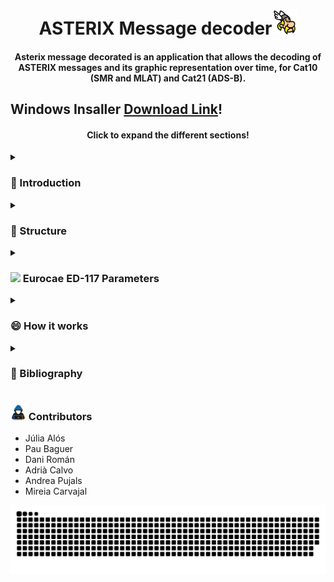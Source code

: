 <div align="center">
<h1 align="center">ASTERIX Message decoder<img src="https://github.com/PauBaguer/asterix-visualizer/blob/master/assets/asterix_color.png" width="40"></h1>
<h4 align="center">Asterix message decorated is an application that allows the decoding of ASTERIX messages and its graphic representation over time, for Cat10 (SMR and MLAT) and Cat21 (ADS-B).</h4>
</div>

<h2>Windows Insaller <a href="https://drive.google.com/file/d/1WlXx4roW8zsHD-r-6kqVpVRViwYNzflQ/view?usp=sharing" >Download Link</a>!</h2>

<h4 align="center">Click to expand the different sections!</h4>
</div>
<details>
  <summary><h3>👋 Introduction</h3></summary>
  <p align="justify">The ASTERIX (stands for All Purpose STructured Eurocontrol Surveillance Information EXchange) protocol, is an ATM Surveillance Data Binary Messaging Format which allows the exchanging of information between any surveillance and automation system. ASTERIX is designed for communication media with limited bandwidth, this is why it follows rules that enable it to transmit all the information needed, with the smallest data load possible and without any loss of information during the whole process. </p>
    <p align="justify">This software only decodes Cat 10 for SMR and MLAT and Cat 21 for ADS-B, with the aim of analyzing real traffic on the Airport Surface (SMR and MLAT), in approx/takeoffs (MLAT) and analyzing ADS-B trajectories in Airport surface and in flight.</p>

<p align="justify">This software only decodes Cat 10 for SMR and MLAT and Cat 21 for ADS-B, with the aim of analyzing real traffic on the Airport Surface (SMR and MLAT), in approx/takeoffs (MLAT) and analyzing ADS-B trajectories in Airport surface and in flight.</p>
<h4>Cat10</h4>
<p align="justify">The SMR system (surface radar is a non-cooperative surveillance system) is capable of detecting and locating targets, whether mobile or fixed, in airport maneuvering and parking areas.</p>
<p align="justify">The MLAT (Multilateration) system consists of receiving the signal transmitted from an aircraft or vehicle on the ground by several sensors in the vicinity. It is based on the TDOA principle (Time Differential Of Arrival), the difference in arrival time between the signals of a transponder received in several receivers. For the positioning of a target in 3D, at least 4 receivers are necessary.</p>
<h4>Cat21</h4>
<p align="justify">In the ADS (Automatic Dependent Surveillance) system, it is the aircraft that supplies the information automatically, through a data link (satellite, VHF, HF, Mode S). The information is obtained from the on-board positioning and navigation systems, and includes the flight identifier, the time, immediate maneuvers of the aircraft, radii of gyration, type of aircraft, among others.</p>
</details>

<details>
  <summary><h3>📝 Structure</h3></summary>

  <h4><img src="https://media2.giphy.com/media/QssGEmpkyEOhBCb7e1/giphy.gif?cid=ecf05e47a0n3gi1bfqntqmob8g9aid1oyj2wr3ds3mg700bl&rid=giphy.gif" width ="15">
General Structure Diagram</h4>

<p align="justify">This Application has been created using the Web technologies explained in a section below. As a consequence the primary languages used have been Javascript (as Typescript), HTML and CSS.</p>
<p align="justify">The general architecture of the program consists on two main threads provided by an Electron App. All Electron Apps have two main processes called Main and Renderer. They can be thought of a typical server-client relation where the Renderer is a Web client and the Main thread is the server. Communication between both of them is handled by the Inter-process communication (IPC) which is a fast HTTP based information exchange. Both threads have its Workers. Workers allow the creation of new processes that are separate from the parent process thus not blocking the application on calculation-intensive tasks. Heavy calculations like file decoding, file writing and performance parameters calculations have been offloaded to Workers.</p>
<p align="justify">The Main thread consists on the main file (index.ts) that will launch the application and the Renderer thread. On the other hand, several functions (IPC-triggered functions) will be executed based on events sent by the Renderer (such as open a file, or give me the first 10 messages from a list). The functions are:
<br>
- loadFileIpc: open the file picker and load a file.
<br>
- sliceMainBuffer: divide a file Buffer into several Buffers containing individual messages.
<br>
- getMessagesIpcWorker: decode all the buffers in a Worker. Calls the cat10_decoder and cat21_decoder classes which handle the decoding of each message.
<br>
- getMessagesIpcSlices: send me 10000 messages.
<br>
- startCalculationOfPerformanceData: start the calculation of the performance parameters.
<br>
- parametersResults: send me the results from the parameter calculation.
<br>
- writeCsvFile: Write a csv file in a separate Worker.
<br>
- writeKmlFile: Write a kml file in a separate Worker.
<br>
- tableProtocol: Apply filters, search and give me the messages I need to render in the table based on current page.
</p>
<p align="justify">The Renderer thread is divided in files describing the rendered objects and pages (.svelte) and the scripts (.ts) which handle the Map and Simulation logic. The main HTTP based Svelte files are App.svelte (general structure and Map), ExpandableTable.svelte (Table view) and Parameters.svelte (performance parameters view). The scripts consist on map.ts (initializing the map), graphicsLayer.ts (3D objects logic and layer management), groundLayer.ts (ground markers and layer management) and areaLayer.ts (ground areas definition). Finally Simulation.svelte handles the Sim logic and its rendered controls. Some of this work is distributed to Web-workers for a smoother operation.</p>

<div align="center">
    <img src="https://github.com/PauBaguer/asterix-visualizer/blob/master/assets/asterix_arq.drawio.png"  width = 80%>
    </div>

  <h4><img src="https://media2.giphy.com/media/QssGEmpkyEOhBCb7e1/giphy.gif?cid=ecf05e47a0n3gi1bfqntqmob8g9aid1oyj2wr3ds3mg700bl&rid=giphy.gif" width ="15">
Libraries utilized & software Stack</h4>

The main libraries utilized to produce this Web Application are the following:

- ElectronJS: Allows the creation of a Web based Desktop application for any platform (Windows, MacOS or Linux). The main architecture it provides is explained above.
- Typescript: provides type-safety on top of Javascript for a more smooth developer experience.
- Svelte.js: Frontend compiler that provides a reactive DOM and faster performance to create rich Web Applications.
- ArcGIS API for JavaScript: Lightweight yet powerful library for embedding maps and data visualization in web applications.
- Bootstrap 5: CSS Framework that provides several UI components such as buttons, menus, sliders...

Other libraries used consist on Geolib for coordinate conversion and geometric operations, GeoJSON to quickly convert to KML and Array-search for searches.

<div align="center">
    <img src="https://github.com/PauBaguer/asterix-visualizer/blob/master/assets/libraries.drawio.png"  width = 80%>
    </div>

<h4><img src="https://media2.giphy.com/media/QssGEmpkyEOhBCb7e1/giphy.gif?cid=ecf05e47a0n3gi1bfqntqmob8g9aid1oyj2wr3ds3mg700bl&rid=giphy.gif" width ="15">
Main Data Classes</h4>
  
Given the nature of the Javascript language, only a few data classes have been used. On this section we explain them.

<details>
  <summary><h5>Cat10 (click to expand)</h5></summary>

```ts
export class Cat10 {
  id: number;
  class: "Cat10";
  message_type: string;
  instrument: string;
  data_source_identifier: DataSourceIdentifier;
  target_report_description: TargetReportDescription;
  wgs_84_coordinates: WGS_84_coordinates;
  polar_coordinates: PolarCoordinates;
  cartesian_coordinates: CartesianCoordinates;
  calculated_track_velocity_polar_coordinates: PolarCoordinates;
  calculated_track_velocity_cartesian_coordinates: CartesianCoordinates;
  mod_3A_code: Mod3ACode;
  flight_level: FlightLevel;
  measured_height: string;
  amplitude_of_primary_plot: number;
  time_of_day: number;
  track_number: number;
  track_status: TrackStatus;
  calculated_acceleration: CalculatedAcceleration;
  target_address: string;
  target_identification: TargetIdentification;
  mode_s_mb_data: string[];
  target_size_and_orientation: TargetSizeAndOrientation;
  presence: Presence[];
  vehicle_fleet_identification: string;
  preprogrammed_message: PreprogrammedMessage;
  standard_deviation_of_position: StandardDeviationOfPosition;
  system_status: SystemStatus;

[...]

  interface DataSourceIdentifier {
    SAC: string;
    SIC: string;
  }

  interface TargetReportDescription {
    TYP: string;
    DCR: string;
    CHN: string;
    GBS: string;
    CRT: string;
    SIM?: string;
    TST?: string;
    RAB?: string;
    LOP?: string;
    TOT?: string;
    SPI?: string;
  }

  interface WGS_84_coordinates {
    latitude: number;
    longitude: number;
  }

  interface PolarCoordinates {
    r: number;
    theta: number;
  }

  interface CartesianCoordinates {
    x: number;
    y: number;
  }

  interface Mod3ACode {
    V: string;
    G: string;
    L: string;
    Mode: string;
  }

  interface FlightLevel {
    V: string;
    G: string;
    FlightLevel: string;
  }

  interface TrackStatus {
    CNF: string;
    TRE: string;
    CST: string;
    MAH: string;
    TCC: string;
    STH: string;
    TOM?: string;
    DOU?: string;
    MRS?: string;
    GHO?: string;
  }

  interface CalculatedAcceleration {
    Ax: number;
    Ay: number;
  }

  interface TargetIdentification {
    STI: string;
    target_identification: string;
  }

  interface TargetSizeAndOrientation {
    Lenght: string;
    Orinetation?: string;
    Width?: string;
  }

  interface Presence {
    DRHO: string;
    DTHETA: string;
  }

  interface PreprogrammedMessage {
    TRB: string;
    MSG: string;
  }

  interface StandardDeviationOfPosition {
    X_component: string;
    Y_component: string;
    Covariance: string;
  }

  interface SystemStatus {
    NOGO: string;
    OVL: string;
    TSV: string;
    DIV: string;
    TTF: string;
  }
}
```

</details>

<p align="justify">Cat10 contains all the data items that can appear in Eurocontrol's SURVAILLANCE DATA EXCHANGE Part 7: Category 010 document. This will consist on the transmission of data by mainly airport sensors.<br>
During decoding this class is going to be utilized to parse all the binary data in to the corresponding fields.</p>

<details>
  <summary><h5>Cat21 (click to expand)</h5></summary>

```ts
export class Cat21 {
  id: number;
  class: "Cat21";
  instrument: "ADS-B";
  aircraft_operational_status: AircraftOperationalStatus;
  data_source_identifier: DataSourceIdentifier;
  service_identification: string;
  service_management: string;
  emitter_category: string;
  target_report_descriptor: TargetReportDescriptor;
  mod_3A_code: string;
  time_applicability_position: number;
  time_applicability_velocity: number;
  time_message_reception_position: number;
  time_message_reception_position_high: number;
  time_message_reception_velocity: number;
  time_message_reception_velocity_high: number;
  time_ASTERIX_report_transmission: number;
  target_address: string;
  quality_indicator: QualityIndicator;
  tarjectory_intent: TrajectoryIntent;
  wgs_84_coordinates: WGS_84_coordinates;
  wgs_84_coordinates_high: WGS_84_coordinates;
  message_amplitude: string;
  geometric_height: string;
  flight_level: string;
  selected_altitude: SelectedAltitude;
  final_state_selected_altitude: FinalStateSelectedAltitude;
  air_speed: string;
  true_airspeed: string;
  magnetic_heading: string;
  barometric_vertical_rate: string;
  geometric_vertical_rate: string;
  airborne_ground_vector: AirborneGroundVector;
  track_number: number;
  track_angle_rate: string;
  target_identification: string;
  target_status: TargetStatus;
  mops_version: MOPSv;
  met_information: MetInformation;
  roll_angle: string;
  mode_s_mb_data: string[];
  acas_resolution_advisory_report: ACAS_ResolutioinAdvisorReport;
  surface_capabilities_and_characteristics: SurfaceCapabilitiesAndCharacteristics;
  //data_ages
  receiver_ID: string;
  Aircraft_Operational_Status_age: number;
  Target_Report_Descriptor_age: number;
  Mode_3A_Code_age: number;
  Quality_Indicators_age: number;
  Trajectory_Intent_age: number;
  Message_Amplitude_age: number;
  Geometric_Height_age: number;
  Flight_Level_age: number;
  Intermediate_State_Selected_Altitude_age: number;
  Final_State_Selected_Altitude_age: number;
  Air_Speed_age: number;
  True_Air_Speed_age: number;
  Magnetic_Heading_age: number;
  Barometric_Vertical_Rate_age: number;
  Geometric_Vertical_Rate_age: number;
  Ground_Vector_age: number;
  Track_Angle_Rate_age: number;
  Target_Identification_age: number;
  Target_Status_age: number;
  Met_Information_age: number;
  Roll_Angle_age: number;
  ACAS_Resolution_Advisory_age: number;
  Surface_Capabilities_and_Characteristics_age: number;
  Pic_accuracy: number;

[...]

interface AircraftOperationalStatus {
  RA: string;
  TC: string;
  TS: string;
  ARV: string;
  CDTI: string;
  TCAS: string;
  SA: string;
}

interface DataSourceIdentifier {
  SAC: string;
  SIC: string;
}

interface TargetReportDescriptor {
  ATP: string;
  ARC: string;
  RC: string;
  RAB: string;
  DCR?: string;
  GBS?: string;
  SIM?: string;
  TST?: string;
  SAA?: string;
  CL?: string;
  IPC?: string;
  NOGO?: string;
  CPR?: string;
  LDPJ?: string;
  RCF?: string;
}

interface QualityIndicator {
  NUCr_or_NACv?: string;
  NUCp_or_NIC?: string;
  NICBARO?: string;
  SIL?: string;
  NACp?: string;
  SILsupplement?: string;
  SDA?: string;
  GVA?: string;
  PIC?: string;
}

interface TrajectoryIntent {
  TIS: boolean;
  NAV?: string;
  NVB?: string;
  TID: boolean;
  TIDvec?: TIData[];
}

interface TIData {
  TCA: string;
  NC: string;
  TCPnumber: string;
  Altitude: string;
  Latitude: string;
  Longitud: string;
  PointType: string;
  TD: string;
  TRA: string;
  TOA: string;
  TOV: string;
  TTR: string;
}

interface SelectedAltitude {
  SAS: string;
  Source: string;
  Altitude: string;
}

interface FinalStateSelectedAltitude {
  MV: string;
  AH: string;
  AM: string;
  Altitude: string;
}

interface AirborneGroundVector {
  GroundSpeed: string;
  TrackAngle: string;
}

interface TargetStatus {
  ICF: string;
  LNAV: string;
  PS: string;
  SS: string;
}

interface MOPSv {
  VNS: string;
  VN: string;
  LTT: string;
}

interface MetInformation {
  WS?: string;
  WD?: string;
  TMP?: string;
  TRB?: string;
}

interface ACAS_ResolutioinAdvisorReport {
  TYP: string;
  STYP: string;
  ARA: string;
  RAC: string;
  RAT: string;
  MTE: string;
  TTI: string;
  TID: string;
}

interface SurfaceCapabilitiesAndCharacteristics {
  POA: string;
  CDTI: string;
  B2low: string;
  RAS: string;
  IDENT: string;
  LW?: string;
}

export interface WGS_84_coordinates {
  latitude: number;
  longitude: number;
}

```

</details>

<p align="justify">Cat21 contains all the data items that can appear in Eurocontrol's SURVAILLANCE DATA EXCHANGE Part 12: Category 021 document. This will consist on ADS-B reports.<br>
During decoding this class is going to be utilized to parse all the binary data in to the corresponding fields.</p>

<details>
  <summary><h5>Plane (click to expand)</h5></summary>

```ts
export interface Plane {
  latitude: number;
  longitude: number;
  level: number; //FL
  geometric_height: number; //ft
  target_identification: string;
  target_address: string;
  graphic: Graphic | undefined;
  pathGraphic: Graphic | undefined;
  heading: number;
  adsb_msgs: Cat21[];
}
```

</details>
 <p align="justify"> Type class that marks a template for the information related with a Plane. This template is used for keeping track of the different planes during simulation. A derivative of this interface is also used holding SMR, MLAT and ADS-B information.<br>
  Messages are discriminated by track number or target address depending on application.</p>
</details>
<details>
  <summary><h3><img src="https://media.giphy.com/media/iY8CRBdQXODJSCERIr/giphy.gif" width="25"> Eurocae ED-117 Parameters</h3></summary>  
  <h4>Probability of false identification</h4>
  <p align="justify">The probability of false identification conrresponds to the number of times that the target identifier has changed value over an average of 5 seconds. Specifications require that this percentage must be less than 0.0001%. It is considered false identification when the MLAT system identifies the target incorrectly when it is transmitting it correctly.</p>
  <h5>Implementation</h5>
  <p align="justify">For the calculation of this parameter, only the messages that come from the MLAT system are required (only from aircraft) and at the same time they must be of type "Target Report", and contain the data item of the target identification.</p>
  <p align="justify">To find the cases in which the identification has been wrong, it is necessary to check flight by flight. For this we create a HashMap, where the key corresponds to the Target Address of the aircraft (which is a unique and permanent identifier) and in it we store the start time of the window and the correct value of the Target Identification. In addition as we have to calculate this parameter based on the area in which the plane is located, we have a counter for correct identifications and false identifications for each one of them. When increasing the counter, its position is determined based on its coordinates.</p>
  <p align="justify">Following the algorithm shown in the following figure, we obtain the counters for each of the airport areas, both for false and correct identifications, the probability of false identification being the negative cases divided by the sum of both.</p>
    <div align="center">
    <img src="https://github.com/PauBaguer/asterix-visualizer/blob/master/assets/ProbFalseIdentification.png"  width = 80%>
    </div>
  <h5>Results</h5>
  <p align="justify">Using the test file with the three systems at the Barcelona airport we have obtained the following results. Where "Total" corresponds to the number of windows and "False" to the number of windows with erroneous identifications. Finally, the Probability of False Identification is shown as a percentage, being the result of dividing the windows with false detections by the total.
  </p>
  <br>
    <div align="center">
    <img src="https://github.com/PauBaguer/asterix-visualizer/blob/master/assets/ProbFalsaIdentificationResults.PNG"  width = 80%>
    </div>
  <br>
    <p align="justify">In all areas, the limit established in document ED-117 is met, with the exception of the stands in Terminal 2, where the detection of a false identification causes an excess of 0.0001%. However, it has been verified that in this particular case, the false identification is due to the fact that the Target Identification is changed to identify two different flights of the same aircraft, and that change occurs just inside the window.</p>
  
  <br>
  <h4>Position Accuracy</h4>
  <p align="justify">In document ED-117, it states that the maximum error between the received horizontal position of a target and
          its real position, based on the area in which the aircraft is located, must be:
          <br /> &nbsp;&nbsp;- Maneuvering area and Apron: Maximum error of 7.5 m 95% of the time. And a maximum error
          of 12 m 99% of the time.
          <br /> &nbsp;&nbsp;- Stand: Maximum error of 20 m averaged in periods of 5 seconds.
          <br /> &nbsp;&nbsp;- Type 4 area: Maximum error of 20 m 95% of the time.
          <br /> &nbsp;&nbsp;- Type 5 area: Maximum error of 40 m 95% of the time.
  </p>
  <h5>Implementation</h5>
  <p align="justify">To proceed with the accuracy calculation, the aircraft must be equipped with dgps to be able to extract its data, and therefore its exact real position. Since we do not require these data in our test files, the ADS-B info is used as a reference. To reduce the errors in the calculations we will consider as valid the ADS-B messages with a Position Integrity Category &lt; 0.3 NM. To find the MLAT and ADS-B pairs, messages with the same target address and closest in time will be searched within a 50 ms search window.
</p>
<p align="justify">Once all the accuracy measurements have been obtained, such as the distance between the actual position (obtained by the ADS-B system) and the target position (obtained by the MLAT system), the limiting parameters have been extracted to compare them with the limitations established by the EUROCAE, in addition the median of all the samples and the standard deviation have been calculated to have a more significant idea of the MLAT performance.</p>
  <h5>Results</h5>
  <p align="justify">The results obtained from the test file slightly exceed the limits established for each area. However, this is because the position taken as the real one is not exact, it has its own error, and the MLAT and ADS-B system are not synchronous, so the sum of all these uncertainties increases the error of the measurements. But if we look at the average values, these are within the acceptable limits, in addition, the standard deviation of the measurements are small, with which we can affirm that in most cases the requirements are met.</p>
  <br>
  <div align="center">
  <img src="https://github.com/PauBaguer/asterix-visualizer/blob/master/assets/PositionAccuracy.PNG" width = 80%>
</div>
</details>

<details>
  <summary><h3>😄 How it works</h3></summary>
  <h5>Installation</h5>
  <p>Download the <a href="https://drive.google.com/file/d/1WlXx4roW8zsHD-r-6kqVpVRViwYNzflQ/view?usp=sharing" >executable</a> for Windows</p>
  <h5>First steps</h5>
  <p align="justify">On the main page you will find the main commands. Insert the ASTERIX file to be decoded, export the decoded data to csv or the routes to kml and control the simulation as you like.</p>
  <p align="justify">The simulation controls allow you to start, stop and restart the simulation. Also, move forwards and backwards, and change the speed of the simulation time. Decide what traffic you want to see and if you want to see or hide the different areas of the airport. By clicking on the path of an airplane you will be able to consult the main information that its message contained at that moment, you can also view the airplanes in 3D!</p>
    <br>
  
  <img src="https://github.com/PauBaguer/asterix-visualizer/blob/master/assets/GeneralSettings.gif" width = 49%>
  <img src="https://github.com/PauBaguer/asterix-visualizer/blob/master/assets/Navbar.gif" width = 49%>
      <h5>Map and simulation</h5>
  <p align="justify">The simulation controls allow you to start, stop and restart the simulation. Also, move forwards and backwards, and change the speed of the simulation time. Decide what traffic you want to see and if you want to see or hide the different areas of the airport. By clicking on the path of an airplane you will be able to consult the main information that its message contained at that moment, you can also view the airplanes in 3D!</p>
    <div align="center">
       <img src="https://github.com/PauBaguer/asterix-visualizer/blob/master/assets/MapSimulation.gif" width = 80%>
  </div>
  <h5>Explore all the data</h5>
  <p align="justify">Look at all the information that the different data items of the messages offer you. Filter by category, by system, by type of message. Search for a specific target address, target identification or track number and much more.</p>
    <br>
      <div align="center">
  <img src="https://github.com/PauBaguer/asterix-visualizer/blob/master/assets/Table.gif" width = 80%>
  </div>
  <h5>Export data to csv...</h5>
    <div align="center">
  <img src="https://github.com/PauBaguer/asterix-visualizer/blob/master/assets/DataCsv.gif" width = 80%>
  </div>
  <h5>Export routes to kml...</h5>
    <div align="center">
  <img src="https://github.com/PauBaguer/asterix-visualizer/blob/master/assets/DataKml.gif" width = 80%>
  </div>
    <h5>EUROCAE ED-117 parameters</h5>
    <p align="justify">When the decoded file contains traffic from the MLAT system, the software itself will calculate the Probability False Identification and Position Accuracy parameters, to verify the operation of the sensors.</p>
    <div align="center">
       <img src="https://github.com/PauBaguer/asterix-visualizer/blob/master/assets/DemoFalseIdentification.PNG" width = 80%>
  <img src="https://github.com/PauBaguer/asterix-visualizer/blob/master/assets/DemoAccuracy.PNG" width = 80%>
  </div>

</details>

<details>
<summary><h3>📄 Bibliography</h3></summary>

<div class="csl-entry"><i> - EUROPEAN ORGANISATION FOR THE SAFETY OF AIR NAVIGATION EUROPEAN AIR TRAFFIC MANAGEMENT EUROCONTROL STANDARD DOCUMENT FOR SURVEILLANCE DATA EXCHANGE Part 7 : Category 010 Transmission of Monosensor Surface Movement Data</i>. (n.d.).</div>

<div class="csl-entry"><i> - EUROPEAN ORGANISATION FOR THE SAFETY OF AIR NAVIGATION SURVEILLANCE DATA EXCHANGE Part 12 : Category 021 ADS-B Reports</i>. (n.d.).</div>

<div class="csl-entry"><i> - All Purpose Structured EUROCONTROL Surveillance Information Exchange (ASTERIX) EUROCONTROL Specification for Surveillance Data Exchange-Part 1 Edition: 2.4 Edition</i>. (n.d.). www.eurocontrol.int</div>

<div class="csl-entry"><i> - MINIMUM OPERATIONAL PERFORMANCE SPECIFICATION FOR MODE S MULTILATERATION SYSTEMS FOR USE IN ADVANCED SURFACE MOVEMENT GUIDANCE AND CONTROL SYSTEMS (A-SMGCS) The European Organisation for Civil Aviation Equipment L’Organisation Européenne pour l’Equipement de l’Aviation Civile</i>. (2003).</div>
</details>

<h3>       <picture><img src = "https://github.com/PauBaguer/asterix-visualizer/blob/master/assets/about_me.gif" width = 25px></picture> Contributors</h3>

- Júlia Alós
- Pau Baguer
- Dani Román
- Adrià Calvo
- Andrea Pujals
- Mireia Carvajal

<div align="center">
  <img  src="https://github.com/PauBaguer/asterix-visualizer/blob/master/assets/grid-snake.svg"
       alt="snake" />
</div>
